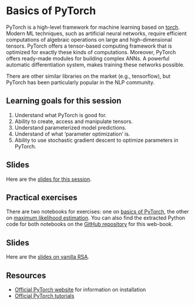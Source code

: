 
# Basics of PyTorch

PyTorch is a high-level framework for machine learning based on [torch](http://torch.ch/).
Modern ML techniques, such as artificial neural networks, require efficient computations of algebraic operations on large and high-dimensional tensors.
PyTorch offers a tensor-based computing framework that is optimized for exactly these kinds of computations.
Moreover, PyTorch offers ready-made modules for building complex ANNs.
A powerful automatic differentiation system, makes training these networks possible.

There are other similar libraries on the market (e.g., tensorflow), but PyTorch has been particularly popular in the NLP community.


## Learning goals for this session

1.  Understand what PyTorch is good for.
2.  Ability to create, access and manipulate tensors.
3.  Understand parameterized model predictions.
4.  Understand of what ‘parameter optimization’ is.
5.  Ability to use stochastic gradient descent to optimize parameters in PyTorch.


## Slides

Here are the [slides for this session](<https://michael-franke.github.io/npNLG/02-PyTorch.pdf>).


## Practical exercises

There are two notebooks for exercises: one on [basics of PyTorch](https://michael-franke.github.io/npNLG/02b-pytorch-intro.html), the other on [maximum likelihood estimation](https://michael-franke.github.io/npNLG/02c-MLE.html).
You can also find the extracted Python code for both notebooks on the [GitHub repository](https://github.com/michael-franke/npNLG) for this web-book.


## Slides

Here are the [slides on vanilla RSA](<https://michael-franke.github.io/npNLG/02-PyTorch.pdf>).


## Resources

-   [Official PyTorch website](https://pytorch.org/) for information on installation
-   [Official PyTorch tutorials](https://pytorch.org/tutorials/)


